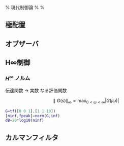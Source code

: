 % 現代制御論
%
%


## 極配置

## オブザーバ

## H∞制御

### $H^\infty$ ノルム

伝達関数 → 実数 なる評価関数

$$
\parallel G(s) \parallel_\infty = \max_{0 < \omega < \infty} |G(j\omega)|
$$

```matlab
G=tf([0 0 1],[1 1 10])
[ninf,fpeak]=norm(G,inf)
dB=20*log10(ninf)
```


## カルマンフィルタ
